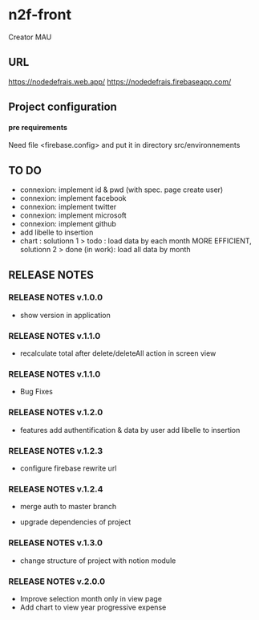 # n2f-front

Creator MAU

## URL

https://nodedefrais.web.app/
https://nodedefrais.firebaseapp.com/

## Project configuration

#### pre requirements

Need file <firebase.config> and put it in directory src/environnements

## TO DO

- connexion: implement id & pwd (with spec. page create user)
- connexion: implement facebook
- connexion: implement twitter
- connexion: implement microsoft
- connexion: implement github
- add libelle to insertion
- chart : 
solutionn 1 > todo : load data by each month MORE EFFICIENT,  
solutionn 2 > done (in work): load all data by month 

## RELEASE NOTES

### RELEASE NOTES v.1.0.0

- show version in application

### RELEASE NOTES  v.1.1.0

- recalculate total after delete/deleteAll action in screen view

### RELEASE NOTES v.1.1.0

- Bug Fixes

### RELEASE NOTES v.1.2.0

- features
  add authentification & data by user
  add libelle to insertion

### RELEASE NOTES v.1.2.3

- configure firebase rewrite url

### RELEASE NOTES v.1.2.4

- merge auth to master branch

- upgrade dependencies of project

### RELEASE NOTES v.1.3.0

- change structure of project with notion module

### RELEASE NOTES v.2.0.0

- Improve selection month only in view page
- Add chart to view year progressive expense

